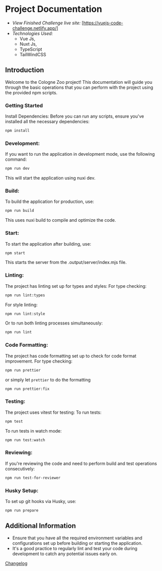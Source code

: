 # Project Documentation

- _View Finished Challenge live site:_ [https://vuejs-code-challenge.netlify.app/]
- _Technologies Used:_
  - Vue Js,
  - Nuxt Js,
  - TypeScript
  - TailWindCSS

## Introduction

Welcome to the Cologne Zoo project! This documentation will guide you through the basic operations that you can perform with the project using the provided npm scripts.

### Getting Started

Install Dependencies: Before you can run any scripts, ensure you've installed all the necessary dependencies:

```bash
npm install
```

### Development:

If you want to run the application in development mode, use the following command:

```bash
npm run dev
```

This will start the application using nuxi dev.

### Build:

To build the application for production, use:

```bash
npm run build
```

This uses nuxi build to compile and optimize the code.

### Start:

To start the application after building, use:

```bash
npm start
```

This starts the server from the .output/server/index.mjs file.

### Linting:

The project has linting set up for types and styles:
For type checking:

```bash
npm run lint:types
```

For style linting:

```bash
npm run lint:style
```

Or to run both linting processes simultaneously:

```bash
npm run lint
```

### Code Formatting:

The project has code formatting set up to check for code format improvement.
For type checking:

```bash
npm run prettier
```

or simply let `prettier` to do the formatting

```bash
npm run prettier:fix
```

### Testing:

The project uses vitest for testing:
To run tests:

```bash
npm test
```

To run tests in watch mode:

```bash
npm run test:watch
```

### Reviewing:

If you're reviewing the code and need to perform build and test operations consecutively:

```bash
npm run test-for-reviewer
```

### Husky Setup:

To set up git hooks via Husky, use:

```bash
npm run prepare
```

## Additional Information

- Ensure that you have all the required environment variables and configurations set up before building or starting the application.
- It's a good practice to regularly lint and test your code during development to catch any potential issues early on.


[Changelog](CHANGELOG.md)
